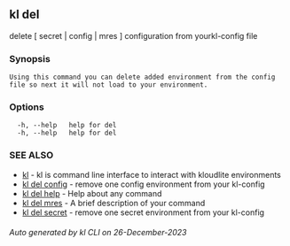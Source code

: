 ## kl del

delete [ secret | config | mres ] configuration from yourkl-config file

### Synopsis

```
Using this command you can delete added environment from the config file so next it will not load to your environment.
```

### Options

```
  -h, --help   help for del
  -h, --help   help for del
```

### SEE ALSO

* [kl](kl.md)  - kl is command line interface to interact with kloudlite environments
* [kl del config](kl_del_config.md)  - remove one config environment from your kl-config
* [kl del help](kl_del_help.md)  - Help about any command
* [kl del mres](kl_del_mres.md)  - A brief description of your command
* [kl del secret](kl_del_secret.md)  - remove one secret environment from your kl-config

###### Auto generated by kl CLI on 26-December-2023
